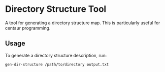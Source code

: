 # Directory Structure Tool

A tool for generating a directory structure map. This is particularly useful for centaur programming.

## Usage

To generate a directory structure description, run:

```bash
gen-dir-structure /path/to/directory output.txt